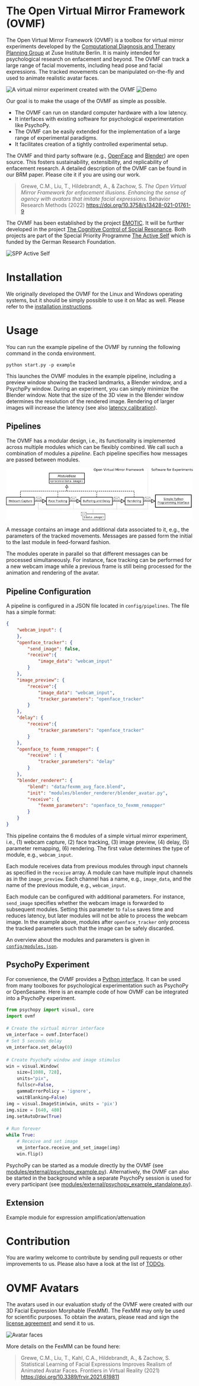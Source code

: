# The Open Virtual Mirror Framework (OVMF)


The Open Virtual Mirror Framework (OVMF) is a toolbox for virtual mirror experiments developed by the [Computational Diagnosis and Therapy Planning Group](https://www.zib.de/visual/therapy-planning) at Zuse Institute Berlin.
It is mainly intended for psychological research on enfacement and beyond.
The OVMF can track a large range of facial movements, including head pose and facial expressions.
The tracked movements can be manipulated on-the-fly and used to animate realistic avatar faces.


![A virtual mirror experiment created with the OVMF](./data/framework.jpg)
![Demo](data/demo_tracking.gif)

Our goal is to make the usage of the OVMF as simple as possible.

- The OVMF can run on standard computer hardware with a low latency.
- It interfaces with existing software for psychological experimentation like PsychoPy.
- The OVMF can be easily extended for the implementation of a large range of experimental paradigms.
- It facilitates creation of a tightly controlled experimental setup.



The OVMF and third party software (e.g., [OpenFace](https://github.com/TadasBaltrusaitis/OpenFace/) and [Blender](https://www.blender.org/)) are open source.
This fosters sustainability, extensibility, and replicability of enfacement research.
A detailed description of the OVMF can be found in our BRM paper. Please cite it if you are using our work. 

> Grewe, C.M., Liu, T., Hildebrandt, A., & Zachow, S. *The Open Virtual Mirror Framework for enfacement illusions. Enhancing the sense of agency with avatars that imitate facial expressions.* Behavior Research Methods (2022) https://doi.org/10.3758/s13428-021-01761-9



The OVMF has been established by the project [EMOTIC](http://www.activeself.de/emotic-enfacement-manipulation-in-transmitted-inter-facial-communication/).
It will be further developed in the project [The Cognitive Control of Social Resonance](http://www.activeself.de/the-cognitive-control-of-social-resonance/).
Both projects are part of the Special Priority Programme [The Active Self](http://www.activeself.de/) which is funded by the German Research Foundation.

![SPP Active Self](data/spp_active_self_logo.jpg)


# Installation

We originally developed the OVMF for the Linux and Windows operating systems, but it should be simply possible to use it on Mac as well.
Please refer to the [installation instructions](./INSTALLATION.md).


# Usage

You can run the example pipeline of the OVMF by running the following command in the conda environment.

    python start.py -p example

This launches the OVMF modules in the example pipeline, including a preview window showing the tracked landmarks, a Blender window, and a PsychpPy window. 
During an experiment, you can simply minimize the Blender window.
Note that the size of the 3D view in the Blender window determines the resolution of the rendered image.
Rendering of larger images will increase the latency (see also [latency calibration](INSTALLATION.md#4-latency-calibration)).

## Pipelines

The OVMF has a modular design, i.e., its functionality is implemented across multiple modules which can be flexibly combined.
We call such a combination of modules a *pipeline*.
Each pipeline specifies how messages are passed between modules.

![OVMF pipeline](data/pipeline_example.jpg)

A message contains an image and additional data associated to it, e.g., the parameters of the tracked movements.
Messages are passed form the initial to the last module in feed-forward fashion.

The modules operate in parallel so that different messages can be processed simultaneously. 
For instance, face tracking can be performed for a new webcam image while a previous frame is still being processed for the animation and rendering of the avatar.

## Pipeline Configuration

A pipeline is configured in a JSON file located in `config/pipelines`.
The file has a simple format:

```json
{
	"webcam_input": {
	},
	"openface_tracker": {
        "send_image": false,
		"receive":{
            "image_data": "webcam_input"
		}
	},
    "image_preview": {
        "receive":{
            "image_data": "webcam_input",
            "tracker_parameters": "openface_tracker"
        }
    },
	"delay": {
		"receive":{
			"tracker_parameters": "openface_tracker"
		}
	},
	"openface_to_fexmm_remapper": {
		"receive" : {
			"tracker_parameters": "delay"
		}
	},
	"blender_renderer": {
		"blend": "data/fexmm_avg_face.blend",
		"init": "modules/blender_renderer/blender_avatar.py",
		"receive": {
			"fexmm_parameters": "openface_to_fexmm_remapper"
		}
	}
}
```

This pipeline contains the 6 modules of a simple virtual mirror experiment, i.e., (1) webcam capture, (2) face tracking, (3) image preview, (4) delay, (5) parameter remapping, (6) rendering.
The first value determines the type of module, e.g., `webcam_input`.

Each module receives data from previous modules through input channels as specified in the `receive` array. 
A module can have multiple input channels as in the `image_preview`.
Each channel has a name, e.g., `image_data`, and the name of the previous module, e.g., `webcam_input`.

Each module can be configured with additional parameters.
For instance, `send_image` specifies whether the webcam image is forwarded to subsequent modules. 
Setting this parameter to `false` saves time and reduces latency, but later modules will not be able to process the webcam image.
In the example above, modules after `openface_tracker` only process the tracked parameters such that the image can be safely discarded.

An overview about the modules and parameters is given in [`config/modules.json`](config/modules.json).

## PsychoPy Experiment

For convenience, the OVMF provides a [Python interface](modules/external/ovmf.py). 
It can be used from many toolboxes for psychological experimentation such as PsychoPy or OpenSesame.
Here is an example code of how OVMF can be integrated into a PsychoPy experiment.


```python
from psychopy import visual, core
import ovmf

# Create the virtual mirror interface
vm_interface = ovmf.Interface()
# Set 5 seconds delay
vm_interface.set_delay(0)

# Create PsychoPy window and image stimulus
win = visual.Window(
    size=[1088, 728],
    units="pix",
    fullscr=False,
    gammaErrorPolicy = 'ignore',
    waitBlanking=False)
img = visual.ImageStim(win, units = 'pix')
img.size = [640, 480]
img.setAutoDraw(True)

# Run forever
while True:
    # Receive and set image
    vm_interface.receive_and_set_image(img)
    win.flip()
```

PsychoPy can be started as a module directly by the OVMF (see [modules/external/psychopy_example.py](modules/external/psychopy_example.py)).
Alternatively, the OVMF can also be started in the background while a separate PsychoPy session is used for every participant (see [modules/external/psychopy_example_standalone.py](modules/external/psychopy_example_standalone.py)).

## Extension

Example module for expression amplification/attenuation

# Contribution

You are warlmy welcome to contribute by sending pull requests or other improvements to us.
Please also have a look at the list of [TODOs](TODO.md).

# OVMF Avatars

The avatars used in our evaluation study of the OVMF were created with our 3D Facial Expression Morphable (FexMM).
The FexMM may only be used for scientific purposes.
To obtain the avatars, please read and sign the [license agreement](data/fexmm_license_agreement.pdf) and send it to us.

![Avatar faces](./data/avatars.jpg)

More details on the FexMM can be found here:

> Grewe, C.M., Liu, T., Kahl, C.A., Hildebrandt, A., & Zachow, S. Statistical Learning of Facial Expressions Improves Realism of Animated Avatar Faces. Frontiers in Virtual Reality (2021) https://doi.org/10.3389/frvir.2021.619811


